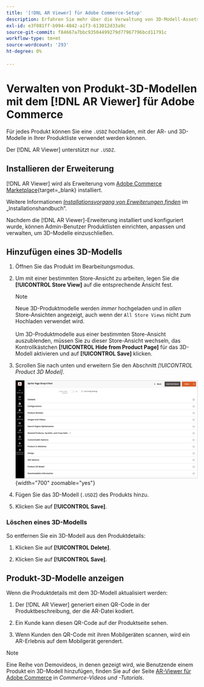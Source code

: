 ```yaml
---
title: '[!DNL AR Viewer] für Adobe Commerce-Setup'
description: Erfahren Sie mehr über die Verwaltung von 3D-Modell-Assets mit  [!DNL AR Viewer]  Erweiterung für Ihre Produktlisten.
exl-id: e3f081ff-b994-4842-a1f3-613012d33a9c
source-git-commit: f84667a7bbc93504499279d77967796bcd11791c
workflow-type: tm+mt
source-wordcount: '293'
ht-degree: 0%

---
```


# Verwalten von Produkt-3D-Modellen mit dem [!DNL AR Viewer] für Adobe Commerce

Für jedes Produkt können Sie eine `.USDZ` hochladen, mit der AR- und 3D-Modelle in Ihrer Produktliste verwendet werden können.

Der [!DNL AR Viewer] unterstützt nur `.USDZ`.

## Installieren der Erweiterung

[!DNL AR Viewer] wird als Erweiterung vom [Adobe Commerce Marketplace](https://commercemarketplace.adobe.com/magento-module-arviewer.html){target=_blank} installiert.

Weitere Informationen [_Installationsvorgang von Erweiterungen finden_](https://experienceleague.adobe.com/docs/commerce-operations/installation-guide/tutorials/extensions.html) im „Installationshandbuch“.

Nachdem die [!DNL AR Viewer]-Erweiterung installiert und konfiguriert wurde, können Admin-Benutzer Produktlisten einrichten, anpassen und verwalten, um 3D-Modelle einzuschließen.

## Hinzufügen eines 3D-Modells

1. Öffnen Sie das Produkt im Bearbeitungsmodus.

1. Um mit einer bestimmten Store-Ansicht zu arbeiten, legen Sie die **[!UICONTROL Store View]** auf die entsprechende Ansicht fest.

   >[!NOTE]
   >
   >Neue 3D-Produktmodelle werden _immer_ hochgeladen und in _allen_ Store-Ansichten angezeigt, auch wenn der `All Store Views` nicht zum Hochladen verwendet wird. <br/><br/>Um 3D-Produktmodelle aus einer bestimmten Store-Ansicht auszublenden, müssen Sie zu dieser Store-Ansicht wechseln, das Kontrollkästchen **[!UICONTROL Hide from Product Page]** für das 3D-Modell aktivieren und auf **[!UICONTROL Save]** klicken.

1. Scrollen Sie nach unten und erweitern Sie den Abschnitt _[!UICONTROL Product 3D Model]_.

   ![Menü-Popup](assets/ar-viewer-product-options.png){width="700" zoomable="yes"}

1. Fügen Sie das 3D-Modell (`.USDZ`) des Produkts hinzu.

1. Klicken Sie auf **[!UICONTROL Save]**.

### Löschen eines 3D-Modells

So entfernen Sie ein 3D-Modell aus den Produktdetails:

1. Klicken Sie auf **[!UICONTROL Delete]**.

1. Klicken Sie auf **[!UICONTROL Save]**.

## Produkt-3D-Modelle anzeigen

Wenn die Produktdetails mit dem 3D-Modell aktualisiert werden:

1. Der [!DNL AR Viewer] generiert einen QR-Code in der Produktbeschreibung, der die AR-Datei kodiert.

1. Ein Kunde kann diesen QR-Code auf der Produktseite sehen.

1. Wenn Kunden den QR-Code mit ihren Mobilgeräten scannen, wird ein AR-Erlebnis auf dem Mobilgerät gerendert.

>[!NOTE]
>
> Eine Reihe von Demovideos, in denen gezeigt wird, wie Benutzende einem Produkt ein 3D-Modell hinzufügen, finden Sie auf der Seite [AR-Viewer für Adobe Commerce](https://experienceleague.adobe.com/docs/commerce-learn/tutorials/catalog/augmented-reality.html) in _Commerce-Videos und -Tutorials_.
